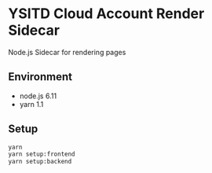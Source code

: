 # YSITD Cloud Account Render Sidecar

Node.js Sidecar for rendering pages

## Environment

- node.js 6.11
- yarn 1.1

## Setup

```bash
yarn
yarn setup:frontend
yarn setup:backend
```
